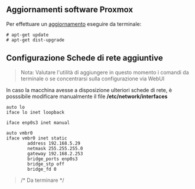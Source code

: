 ## Aggiornamenti software Proxmox

Per effettuare un [aggiornamento](https://pve.proxmox.com/wiki/System_Software_Updates) eseguire da terminale:

    # apt-get update
    # apt-get dist-upgrade

## Configurazione Schede di rete aggiuntive

> Nota: Valutare l'utilità di aggiungere in questo momento i comandi da terminale o se concentrarsi sulla configurazione via WebUI 

In caso la macchina avesse a disposizione ulteriori schede di rete, è posssibile modificare manualmente il file **/etc/network/interfaces**

    auto lo
    iface lo inet loopback

    iface enp0s3 inet manual

    auto vmbr0
    iface vmbr0 inet static
            address 192.168.5.29
            netmask 255.255.255.0
            gateway 192.168.2.253
            bridge_ports enp0s3
            bridge_stp off
            bridge_fd 0

> /* Da terminare */

